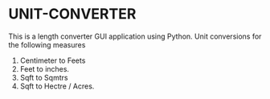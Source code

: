 # UNIT-CONVERTER
This is a length converter GUI application using Python. Unit conversions for the following measures
1. Centimeter to Feets
2. Feet to inches.
3. Sqft to Sqmtrs
4. Sqft to Hectre / Acres.
   
